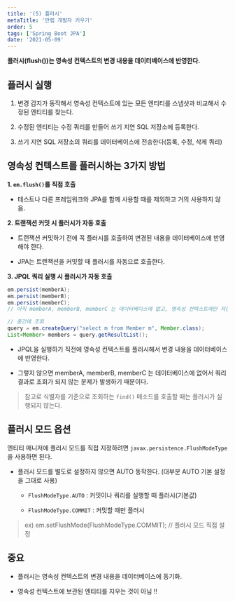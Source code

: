 ```yaml
---
title: '(5) 플러시'
metaTitle: '만렙 개발자 키우기'
order: 5
tags: ['Spring Boot JPA']
date: '2021-05-09'
---
```


**플러시(flush())는 영속성 컨텍스트의 변경 내용을 데이터베이스에 반영한다.**

## 플러시 실행

1. 변경 감지가 동작해서 영속성 컨텍스트에 있는 모든 엔티티를 스냅샷과 비교해서 수정된 엔티티를 찾는다.

2) 수정된 엔티티는 수정 쿼리를 만들어 쓰기 지연 SQL 저장소에 등록한다.

3. 쓰기 지연 SQL 저장소의 쿼리를 데이터베이스에 전송한다(등록, 수정, 삭제 쿼리)

## 영속성 컨텍스트를 플러시하는 3가지 방법

**1. `em.flush()`를 직접 호출**

- 테스트나 다른 프레임워크와 JPA를 함께 사용할 때를 제외하고 거의 사용하지 않음.

**2. 트랜잭션 커밋 시 플러시가 자동 호출**

- 트랜잭션 커밋하기 전에 꼭 플러시를 호출하여 변경된 내용을 데이터베이스에 반영해야 한다.

* JPA는 트랜잭션을 커밋할 때 플러시를 자동으로 호출한다.

**3. JPQL 쿼리 실행 시 플러시가 자동 호출**

```java
em.persist(memberA);
em.persist(memberB);
em.persist(memberC);
// 아직 memberA, memberB, memberC 는 데이터베이스에 없고, 영속성 컨텍스트에만 저장되어 있다.

// 중간에 조회
query = em.createQuery("select m from Member m", Member.class);
List<Member> members = query.getResultList();
```

- JPQL을 실행하기 직전에 영속성 컨텍스트를 플러시해서 변경 내용을 데이터베이스에 반영한다.

* 그렇지 않으면 memberA, memberB, memberC 는 데이터베이스에 없어서 쿼리 결과로 조회가 되지 않는 문제가 발생하기 때문이다.

> 참고로 식별자를 기준으로 조회하는 `find()` 메소드를 호출할 때는 플러시가 실행되지 않는다.

## 플러시 모드 옵션

엔티티 매니저에 플러시 모드를 직접 지정하려면 `javax.persistence.FlushModeType` 을 사용하면 된다.

- 플러시 모드를 별도로 설정하지 않으면 AUTO 동작한다. (대부분 AUTO 기본 설정을 그대로 사용) <br/>

  - `FlushModeType.AUTO` : 커밋이나 쿼리를 실행할 때 플러시(기본값)

  - `FlushModeType.COMMIT` : 커밋할 때만 플러시

> ex) em.setFlushMode(FlushModeType.COMMIT); // 플러시 모드 직접 설정

## 중요

- 플러시는 영속성 컨텍스트의 변경 내용을 데이터베이스에 동기화.

* 영속성 컨텍스트에 보관된 엔티티를 지우는 것이 아님 !!

